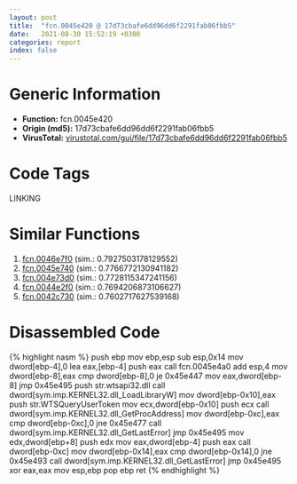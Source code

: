 ```yaml
---
layout: post
title:  "fcn.0045e420 @ 17d73cbafe6dd96dd6f2291fab06fbb5"
date:   2021-08-30 15:52:19 +0300
categories: report
index: false
---
```


# Generic Information
- **Function:** fcn.0045e420
- **Origin (md5):** 17d73cbafe6dd96dd6f2291fab06fbb5
- **VirusTotal:** [virustotal.com/gui/file/17d73cbafe6dd96dd6f2291fab06fbb5][virustotal_ref]

# Code Tags
<span class="tag" id="LINKING">LINKING</span>


# Similar Functions

1. [fcn.0046e7f0][similar_1_ref] (sim.: 0.7927503178129552)
2. [fcn.0045e740][similar_2_ref] (sim.: 0.7766772130941182)
3. [fcn.004e73d0][similar_3_ref] (sim.: 0.7728115347241156)
4. [fcn.0044e2f0][similar_4_ref] (sim.: 0.7694206873106627)
5. [fcn.0042c730][similar_5_ref] (sim.: 0.7602717627539168)


# Disassembled Code

{% highlight nasm %}
push ebp
mov ebp,esp
sub esp,0x14
mov dword[ebp-4],0
lea eax,[ebp-4]
push eax
call fcn.0045e4a0
add esp,4
mov dword[ebp-8],eax
cmp dword[ebp-8],0
je 0x45e447
mov eax,dword[ebp-8]
jmp 0x45e495
push str.wtsapi32.dll
call dword[sym.imp.KERNEL32.dll_LoadLibraryW]
mov dword[ebp-0x10],eax
push str.WTSQueryUserToken
mov ecx,dword[ebp-0x10]
push ecx
call dword[sym.imp.KERNEL32.dll_GetProcAddress]
mov dword[ebp-0xc],eax
cmp dword[ebp-0xc],0
jne 0x45e477
call dword[sym.imp.KERNEL32.dll_GetLastError]
jmp 0x45e495
mov edx,dword[ebp+8]
push edx
mov eax,dword[ebp-4]
push eax
call dword[ebp-0xc]
mov dword[ebp-0x14],eax
cmp dword[ebp-0x14],0
jne 0x45e493
call dword[sym.imp.KERNEL32.dll_GetLastError]
jmp 0x45e495
xor eax,eax
mov esp,ebp
pop ebp
ret 
{% endhighlight %}


[similar_1_ref]: /report/fcn.0046e7f0@17d73cbafe6dd96dd6f2291fab06fbb5
[similar_2_ref]: /report/fcn.0045e740@17d73cbafe6dd96dd6f2291fab06fbb5
[similar_3_ref]: /report/fcn.004e73d0@279a61b1e76da49531f1f16fd1102a2d
[similar_4_ref]: /report/fcn.0044e2f0@14b20b07906a36e23f2230c8042160f2
[similar_5_ref]: /report/fcn.0042c730@1160595edb203a63cb2ca3ce2ff04f47
[virustotal_ref]: https://www.virustotal.com/gui/file/17d73cbafe6dd96dd6f2291fab06fbb5